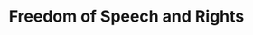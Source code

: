 ---
pid: LLP34
title: Freedom of Speech and Rights
location_transcription: City Hall
zipcode: '19126'
outside_phl: 
neighborhood: Oak Lane
age: '11'
age_range: 6-13
instagram: 
image_file_name: LLP_34.jpg
proposal_transcription: Freedom of speech and rights
topic: Human Rights,Uplifting,Love,Freedom
topic_summary: 0, 0, 0, 0
type: Sculpture Statue
keywords_other: 
credit: Hank/Henry Williams
image_labels: 
twitter: 
facebook: 
permalink: "/monuments/llp34/"
layout: item-page
---